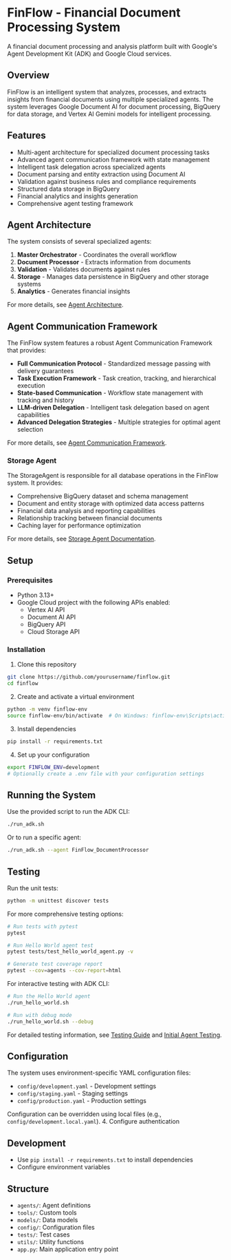 # FinFlow - Financial Document Processing System

A financial document processing and analysis platform built with Google's Agent Development Kit (ADK) and Google Cloud services.

## Overview
FinFlow is an intelligent system that analyzes, processes, and extracts insights from financial documents using multiple specialized agents. The system leverages Google Document AI for document processing, BigQuery for data storage, and Vertex AI Gemini models for intelligent processing.

## Features
- Multi-agent architecture for specialized document processing tasks
- Advanced agent communication framework with state management
- Intelligent task delegation across specialized agents
- Document parsing and entity extraction using Document AI
- Validation against business rules and compliance requirements
- Structured data storage in BigQuery
- Financial analytics and insights generation
- Comprehensive agent testing framework

## Agent Architecture
The system consists of several specialized agents:

1. **Master Orchestrator** - Coordinates the overall workflow
2. **Document Processor** - Extracts information from documents
3. **Validation** - Validates documents against rules
4. **Storage** - Manages data persistence in BigQuery and other storage systems
5. **Analytics** - Generates financial insights

For more details, see [Agent Architecture](docs/agent_architecture.md).

## Agent Communication Framework

The FinFlow system features a robust Agent Communication Framework that provides:

- **Full Communication Protocol** - Standardized message passing with delivery guarantees
- **Task Execution Framework** - Task creation, tracking, and hierarchical execution
- **State-based Communication** - Workflow state management with tracking and history
- **LLM-driven Delegation** - Intelligent task delegation based on agent capabilities
- **Advanced Delegation Strategies** - Multiple strategies for optimal agent selection

For more details, see [Agent Communication Framework](docs/agent_communication_framework.md).

### Storage Agent
The StorageAgent is responsible for all database operations in the FinFlow system. It provides:

- Comprehensive BigQuery dataset and schema management
- Document and entity storage with optimized data access patterns
- Financial data analysis and reporting capabilities
- Relationship tracking between financial documents
- Caching layer for performance optimization

For more details, see [Storage Agent Documentation](docs/storage_agent.md).

## Setup

### Prerequisites
- Python 3.13+
- Google Cloud project with the following APIs enabled:
  - Vertex AI API
  - Document AI API
  - BigQuery API
  - Cloud Storage API

### Installation
1. Clone this repository
```bash
git clone https://github.com/yourusername/finflow.git
cd finflow
```

2. Create and activate a virtual environment
```bash
python -m venv finflow-env
source finflow-env/bin/activate  # On Windows: finflow-env\Scripts\activate
```

3. Install dependencies
```bash
pip install -r requirements.txt
```

4. Set up your configuration
```bash
export FINFLOW_ENV=development
# Optionally create a .env file with your configuration settings
```

## Running the System
Use the provided script to run the ADK CLI:

```bash
./run_adk.sh
```

Or to run a specific agent:

```bash
./run_adk.sh --agent FinFlow_DocumentProcessor
```

## Testing
Run the unit tests:

```bash
python -m unittest discover tests
```

For more comprehensive testing options:

```bash
# Run tests with pytest
pytest

# Run Hello World agent test
pytest tests/test_hello_world_agent.py -v

# Generate test coverage report
pytest --cov=agents --cov-report=html
```

For interactive testing with ADK CLI:
```bash
# Run the Hello World agent
./run_hello_world.sh

# Run with debug mode
./run_hello_world.sh --debug
```

For detailed testing information, see [Testing Guide](docs/testing_guide.md) and [Initial Agent Testing](docs/initial_agent_testing.md).

## Configuration
The system uses environment-specific YAML configuration files:
- `config/development.yaml` - Development settings
- `config/staging.yaml` - Staging settings
- `config/production.yaml` - Production settings

Configuration can be overridden using local files (e.g., `config/development.local.yaml`).
4. Configure authentication

## Development
- Use `pip install -r requirements.txt` to install dependencies
- Configure environment variables

## Structure
- `agents/`: Agent definitions
- `tools/`: Custom tools
- `models/`: Data models
- `config/`: Configuration files
- `tests/`: Test cases
- `utils/`: Utility functions
- `app.py`: Main application entry point
